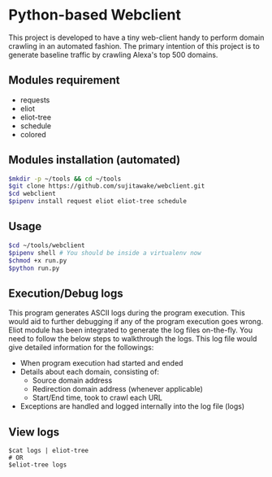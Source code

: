 # Python-based Webclient

This project is developed to have a tiny web-client handy to perform domain crawling in an automated fashion. The primary intention of this project is to generate baseline traffic by crawling Alexa's top 500 domains.

## Modules requirement
* requests
* eliot
* eliot-tree
* schedule
* colored

## Modules installation (automated)
```bash
$mkdir -p ~/tools && cd ~/tools
$git clone https://github.com/sujitawake/webclient.git
$cd webclient
$pipenv install request eliot eliot-tree schedule
```

## Usage
```sh
$cd ~/tools/webclient
$pipenv shell # You should be inside a virtualenv now
$chmod +x run.py
$python run.py
```

## Execution/Debug logs

This program generates ASCII logs during the program execution. This would aid to further debugging if any of the program execution goes wrong. Eliot module has been integrated to generate the log files on-the-fly. You need to follow the below steps to walkthrough the logs. This log file would give detailed information for the followings:

* When program execution had started and ended
* Details about each domain, consisting of:
  * Source domain address
  * Redirection domain address (whenever applicable)
  * Start/End time, took to crawl each URL
* Exceptions are handled and logged internally into the log file (logs)

## View logs

```
$cat logs | eliot-tree
# OR
$eliot-tree logs
```

